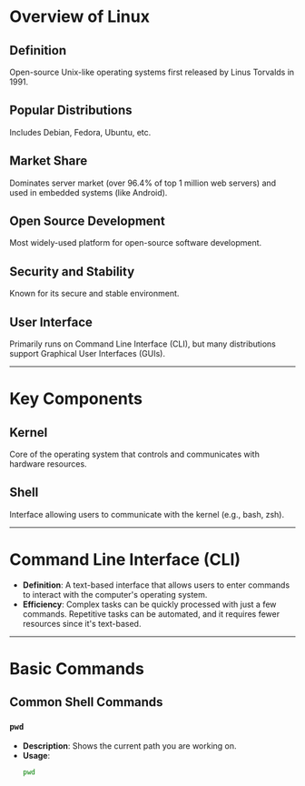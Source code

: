 # Overview of Linux

## Definition
Open-source Unix-like operating systems first released by Linus Torvalds in 1991.

## Popular Distributions
Includes Debian, Fedora, Ubuntu, etc.

## Market Share
Dominates server market (over 96.4% of top 1 million web servers) and used in embedded systems (like Android).

## Open Source Development
Most widely-used platform for open-source software development.

## Security and Stability
Known for its secure and stable environment.

## User Interface
Primarily runs on Command Line Interface (CLI), but many distributions support Graphical User Interfaces (GUIs).

---

# Key Components

## Kernel
Core of the operating system that controls and communicates with hardware resources.

## Shell
Interface allowing users to communicate with the kernel (e.g., bash, zsh).

---

# Command Line Interface (CLI)

- **Definition**: A text-based interface that allows users to enter commands to interact with the computer's operating system.
- **Efficiency**: Complex tasks can be quickly processed with just a few commands. Repetitive tasks can be automated, and it requires fewer resources since it's text-based.

---

# Basic Commands

## Common Shell Commands

### `pwd`
- **Description**: Shows the current path you are working on.
- **Usage**: 
  ```bash
  pwd
